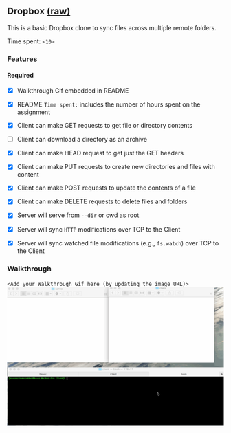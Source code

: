 ## Dropbox [(raw)](https://gist.github.com/CrabDude/040af9c1b93e350608ff/raw)

This is a basic Dropbox clone to sync files across multiple remote folders.

Time spent: `<10>`

### Features

#### Required

- [X] Walkthrough Gif embedded in README
- [X] README `Time spent:` includes the number of hours spent on the assignment
- [X] Client can make GET requests to get file or directory contents
- [ ] Client can download a directory as an archive
- [X] Client can make HEAD request to get just the GET headers 
- [X] Client can make PUT requests to create new directories and files with content
- [X] Client can make POST requests to update the contents of a file
- [X] Client can make DELETE requests to delete files and folders
- [X] Server will serve from `--dir` or cwd as root
- [X] Server will sync `HTTP` modifications over TCP to the Client
- [X] Server will sync watched file modifications (e.g., `fs.watch`) over TCP to the Client


### Walkthrough

`<Add your Walkthrough Gif here (by updating the image URL)>`
![Video Walkthrough](dropbox.gif)


